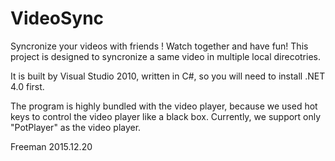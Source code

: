# VideoSync
Syncronize your videos with friends ! Watch together and have fun!
This project is designed to syncronize a same video in multiple local direcotries.

It is built by Visual Studio 2010, written in C#,
so you will need to install .NET 4.0 first.

The program is highly bundled with the video player,
because we used hot keys to control the video player like a black box.
Currently, we support only "PotPlayer" as the video player.

Freeman 2015.12.20
